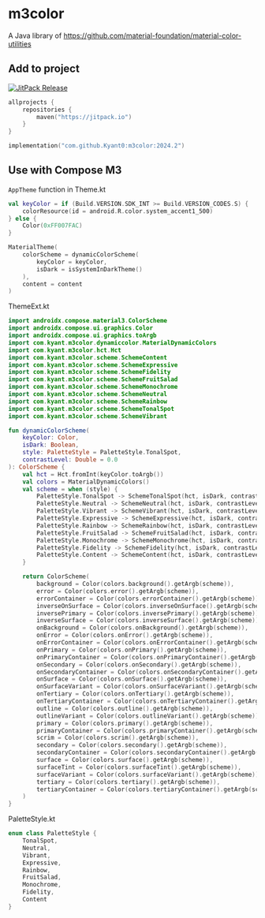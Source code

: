 # m3color

A Java library of https://github.com/material-foundation/material-color-utilities

## Add to project

[![JitPack Release](https://jitpack.io/v/Kyant0/m3color.svg)](https://jitpack.io/#Kyant0/m3color)

```kotlin
allprojects {
    repositories {
        maven("https://jitpack.io")
    }
}

implementation("com.github.Kyant0:m3color:2024.2")
```

## Use with Compose M3

```AppTheme``` function in Theme.kt
```kotlin
val keyColor = if (Build.VERSION.SDK_INT >= Build.VERSION_CODES.S) {
    colorResource(id = android.R.color.system_accent1_500)
} else {
    Color(0xFF007FAC)
}

MaterialTheme(
    colorScheme = dynamicColorScheme(
        keyColor = keyColor,
        isDark = isSystemInDarkTheme()
    ),
    content = content
)
```

ThemeExt.kt
```kotlin
import androidx.compose.material3.ColorScheme
import androidx.compose.ui.graphics.Color
import androidx.compose.ui.graphics.toArgb
import com.kyant.m3color.dynamiccolor.MaterialDynamicColors
import com.kyant.m3color.hct.Hct
import com.kyant.m3color.scheme.SchemeContent
import com.kyant.m3color.scheme.SchemeExpressive
import com.kyant.m3color.scheme.SchemeFidelity
import com.kyant.m3color.scheme.SchemeFruitSalad
import com.kyant.m3color.scheme.SchemeMonochrome
import com.kyant.m3color.scheme.SchemeNeutral
import com.kyant.m3color.scheme.SchemeRainbow
import com.kyant.m3color.scheme.SchemeTonalSpot
import com.kyant.m3color.scheme.SchemeVibrant

fun dynamicColorScheme(
    keyColor: Color,
    isDark: Boolean,
    style: PaletteStyle = PaletteStyle.TonalSpot,
    contrastLevel: Double = 0.0
): ColorScheme {
    val hct = Hct.fromInt(keyColor.toArgb())
    val colors = MaterialDynamicColors()
    val scheme = when (style) {
        PaletteStyle.TonalSpot -> SchemeTonalSpot(hct, isDark, contrastLevel)
        PaletteStyle.Neutral -> SchemeNeutral(hct, isDark, contrastLevel)
        PaletteStyle.Vibrant -> SchemeVibrant(hct, isDark, contrastLevel)
        PaletteStyle.Expressive -> SchemeExpressive(hct, isDark, contrastLevel)
        PaletteStyle.Rainbow -> SchemeRainbow(hct, isDark, contrastLevel)
        PaletteStyle.FruitSalad -> SchemeFruitSalad(hct, isDark, contrastLevel)
        PaletteStyle.Monochrome -> SchemeMonochrome(hct, isDark, contrastLevel)
        PaletteStyle.Fidelity -> SchemeFidelity(hct, isDark, contrastLevel)
        PaletteStyle.Content -> SchemeContent(hct, isDark, contrastLevel)
    }

    return ColorScheme(
        background = Color(colors.background().getArgb(scheme)),
        error = Color(colors.error().getArgb(scheme)),
        errorContainer = Color(colors.errorContainer().getArgb(scheme)),
        inverseOnSurface = Color(colors.inverseOnSurface().getArgb(scheme)),
        inversePrimary = Color(colors.inversePrimary().getArgb(scheme)),
        inverseSurface = Color(colors.inverseSurface().getArgb(scheme)),
        onBackground = Color(colors.onBackground().getArgb(scheme)),
        onError = Color(colors.onError().getArgb(scheme)),
        onErrorContainer = Color(colors.onErrorContainer().getArgb(scheme)),
        onPrimary = Color(colors.onPrimary().getArgb(scheme)),
        onPrimaryContainer = Color(colors.onPrimaryContainer().getArgb(scheme)),
        onSecondary = Color(colors.onSecondary().getArgb(scheme)),
        onSecondaryContainer = Color(colors.onSecondaryContainer().getArgb(scheme)),
        onSurface = Color(colors.onSurface().getArgb(scheme)),
        onSurfaceVariant = Color(colors.onSurfaceVariant().getArgb(scheme)),
        onTertiary = Color(colors.onTertiary().getArgb(scheme)),
        onTertiaryContainer = Color(colors.onTertiaryContainer().getArgb(scheme)),
        outline = Color(colors.outline().getArgb(scheme)),
        outlineVariant = Color(colors.outlineVariant().getArgb(scheme)),
        primary = Color(colors.primary().getArgb(scheme)),
        primaryContainer = Color(colors.primaryContainer().getArgb(scheme)),
        scrim = Color(colors.scrim().getArgb(scheme)),
        secondary = Color(colors.secondary().getArgb(scheme)),
        secondaryContainer = Color(colors.secondaryContainer().getArgb(scheme)),
        surface = Color(colors.surface().getArgb(scheme)),
        surfaceTint = Color(colors.surfaceTint().getArgb(scheme)),
        surfaceVariant = Color(colors.surfaceVariant().getArgb(scheme)),
        tertiary = Color(colors.tertiary().getArgb(scheme)),
        tertiaryContainer = Color(colors.tertiaryContainer().getArgb(scheme))
    )
}
```

PaletteStyle.kt
```kotlin
enum class PaletteStyle {
    TonalSpot,
    Neutral,
    Vibrant,
    Expressive,
    Rainbow,
    FruitSalad,
    Monochrome,
    Fidelity,
    Content
}
```
